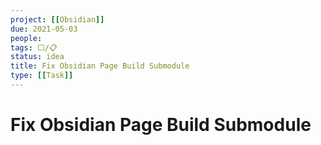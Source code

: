 ```yaml
---
project: [[Obsidian]]
due: 2021-05-03
people:
tags: ⬜/📋 
status: idea
title: Fix Obsidian Page Build Submodule
type: [[Task]]
---
```


# Fix Obsidian Page Build Submodule